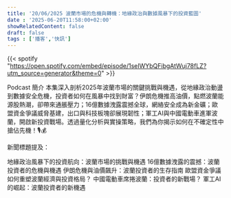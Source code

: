 ```yaml
---
title: '20/06/2025 波蘭市場的危機與轉機：地緣政治與數據風暴下的投資藍圖'
date : '2025-06-20T11:58:00+02:00'
showRelatedContent: false
draft: false
tags : ['播客','快訊']
---
```

{{< spotify "https://open.spotify.com/embed/episode/1seIWYbQFibgAtWuj78fLZ?utm_source=generator&theme=0" >}}



Podcast 簡介
本集深入剖析2025年波蘭市場的關鍵挑戰與機遇，從地緣政治動盪到數據安全危機，投資者如何在風暴中找到財富？伊朗危機推高油價，點燃波蘭能源股熱潮，卻帶來通脹壓力；16億數據洩露震撼全球，網絡安全成為新金礦；歐盟資金爭議威脅基建，出口與科技板塊卻展現韌性；軍工AI與中國電動車進軍波蘭，開啟新投資戰場。透過量化分析與實操策略，我們為你揭示如何在不確定性中搶佔先機！🎙️💰

新聞標題提及：

地緣政治風暴下的投資航向：波蘭市場的挑戰與機遇
16億數據洩露的震撼：波蘭投資者的危機與機遇
伊朗危機與油價飆升：波蘭投資者的生存指南
歐盟資金爭議如何重塑波蘭經濟與投資格局？
中國電動車席捲波蘭：投資者的新戰場？
軍工AI的崛起：波蘭投資者的新機遇